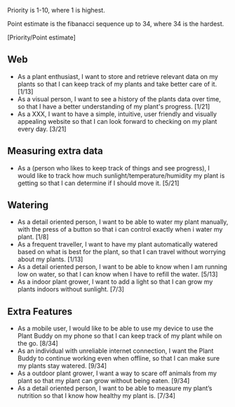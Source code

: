 Priority is 1-10, where 1 is highest.

Point estimate is the fibanacci sequence up to 34, where 34 is the hardest.

[Priority/Point estimate]

## Web
- As a plant enthusiast, I want to store and retrieve relevant data on my plants so that I can keep track of my plants and take better care of it. [1/13]
- As a visual person, I want to see a history of the plants data over time, so that I have a better understanding of my plant's progress. [1/21]
- As a XXX, I want to have a simple, intuitive, user friendly and visually appealing website so that I can look forward to checking on my plant every day. [3/21]

## Measuring extra data
- As a (person who likes to keep track of things and see progress), I would like to track how much sunlight/temperature/humidity my plant is getting so that I can determine if I should move it. [5/21]

## Watering
- As a detail oriented person, I want to be able to water my plant manually, with the press of a button so that i can control exactly when i water my plant. [1/8]
- As a frequent traveller, I want to have my plant automatically watered based on what is best for the plant, so that I can travel without worrying about my plants. [1/13]
- As a detail oriented person, I want to be able to know when I am running low on water, so that I can know when I have to refill the water. [5/13]
- As a indoor plant grower, I want to add a light so that I can grow my plants indoors without sunlight. [7/3]
	

## Extra Features
- As a mobile user, I would like to be able to use my device to use the Plant Buddy on my phone so that I can keep track of my plant while on the go. [8/34]
- As an individual with unreliable internet connection, I want the Plant Buddy to continue working even when offline, so that I can make sure my plants stay watered. [9/34]
- As a outdoor plant grower, I want a way to scare off animals from my plant so that my plant can grow without being eaten. [9/34]
- As a detail oriented person, I want to be able to measure my plant’s nutrition so that I know how healthy my plant is. [7/34]
